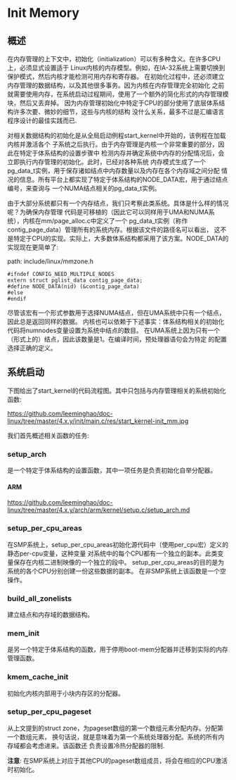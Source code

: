 Init Memory
========================================

概述
----------------------------------------

在内存管理的上下文中，初始化（initialization）可以有多种含义。在许多CPU上，必须显式设置适于
Linux内核的内存模型。例如，在IA-32系统上需要切换到保护模式，然后内核才能检测可用内存和寄存器。
在初始化过程中，还必须建立内存管理的数据结构，以及其他很多事务。因为内核在内存管理完全初始化
之前就需要使用内存，在系统启动过程期间，使用了一个额外的简化形式的内存管理模块，然后又丢弃掉。
因为内存管理初始化中特定于CPU的部分使用了底层体系结构许多次要、微妙的细节，这些与内核的结构
没什么关系，最多不过是汇编语言程序设计的最佳实践而已.

对相关数据结构的初始化是从全局启动例程start_kernel中开始的，该例程在加载内核并激活各个
子系统之后执行。由于内存管理是内核一个非常重要的部分，因此在特定于体系结构的设置步骤中
检测内存并确定系统中内存的分配情况后，会立即执行内存管理的初始化。此时，已经对各种系统
内存模式生成了一个pg_data_t实例，用于保存诸如结点中内存数量以及内存在各个内存域之间分配
情况的信息。所有平台上都实现了特定于体系结构的NODE_DATA宏，用于通过结点编号，来查询与
一个NUMA结点相关的pg_data_t实例。

由于大部分系统都只有一个内存结点，我们只考察此类系统。具体是什么样的情况呢？为确保内存管理
代码是可移植的（因此它可以同样用于UMA和NUMA系统），内核在mm/page_alloc.c中定义了一个
pg_data_t实例（称作contig_page_data）管理所有的系统内存。根据该文件的路径名可以看出，
这不是特定于CPU的实现。实际上，大多数体系结构都采用了该方案。NODE_DATA的实现现在更简单了:

path: include/linux/mmzone.h
```
#ifndef CONFIG_NEED_MULTIPLE_NODES
extern struct pglist_data contig_page_data;
#define NODE_DATA(nid) (&contig_page_data)
#else
#endif
```

尽管该宏有一个形式参数用于选择NUMA结点，但在UMA系统中只有一个结点，因此总是返回同样的数据。
内核也可以依赖于下述事实：体系结构相关的初始化代码将numnodes变量设置为系统中结点的数目。
在UMA系统上因为只有一个（形式上的）结点，因此该数量是1。在编译时间，预处理器语句会为特定
的配置选择正确的定义。

系统启动
----------------------------------------

下图给出了start_kernel的代码流程图。其中只包括与内存管理相关的系统初始化函数:

https://github.com/leeminghao/doc-linux/tree/master/4.x.y/init/main.c/res/start_kernel-init_mm.jpg

我们首先概述相关函数的任务:

### setup_arch

是一个特定于体系结构的设置函数，其中一项任务是负责初始化自举分配器。

#### ARM

https://github.com/leeminghao/doc-linux/tree/master/4.x.y/arch/arm/kernel/setup.c/setup_arch.md

### setup_per_cpu_areas

在SMP系统上，setup_per_cpu_areas初始化源代码中（使用per_cpu宏）定义的静态per-cpu变量，这种变量
对系统中的每个CPU都有一个独立的副本。此类变量保存在内核二进制映像的一个独立的段中。
setup_per_cpu_areas的目的是为系统的各个CPU分别创建一份这些数据的副本。
在非SMP系统上该函数是一个空操作。

### build_all_zonelists

建立结点和内存域的数据结构。

### mem_init

是另一个特定于体系结构的函数，用于停用boot-mem分配器并迁移到实际的内存管理函数。

### kmem_cache_init

初始化内核内部用于小块内存区的分配器。

### setup_per_cpu_pageset

从上文提到的struct zone，为pageset数组的第一个数组元素分配内存。分配第一个数组元素，
换句话说，就是意味着为第一个系统处理器分配。系统的所有内存域都会考虑进来。该函数还
负责设置冷热分配器的限制.

**注意**: 在SMP系统上对应于其他CPU的pageset数组成员，将会在相应的CPU激活时初始化。